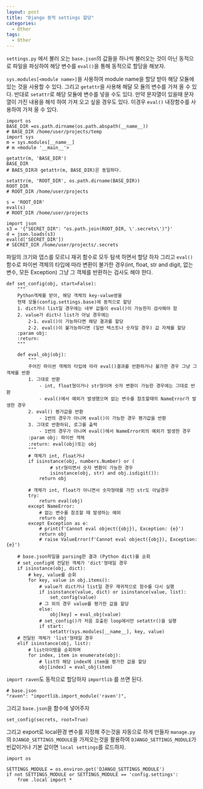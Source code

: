 ```yaml
---
layout: post
title: "Django 동적 settings 할당"
categories:
  - Other
tags:
  - Other
---
```


`settings.py` 에서 불러 오는 `base.json`의 값들을 하나씩 불러오는 것이 아닌 동적으로 파일을 파싱하여 해당 변수를 `eval()`을 통해 동적으로 할당을 해보자.

`sys.modules[<module name>]`을 사용하여 module name을 할당 받아 해당 모듈에 있는 것을 사용할 수 있다. 그리고 `getattr`을 사용해 해달 모 듈의 변수를 가져 올 수 있다. 반대로 `setattr`로 해당 모듈에 변수를 넣을 수도 있다.
만약 문자열이 있을때 문자열이 가진 내용을 해석 하여 가져 오고 싶을 경우도 있다. 이경우 `eval()` 내장함수를 사용하여 가져 올 수 있다.
```
import os
BASE_DIR =os.path.dirname(os.path.abspath(__name__))
# BASE_DIR /home/user/projects/temp
import sys 
m = sys.modules[__name__]
# m <module '__main__'>

getattr(m, 'BASE_DIR')
BASE_DIR
# BAES_DIR과 getattr(m, BASE_DIR)은 동일하다.

setattr(m, 'ROOT_DIR', os.path.dirname(BASE_DIR))
ROOT_DIR
# ROOT_DIR /home/user/projects

s = 'ROOT_DIR'
eval(s)
# ROOT_DIR /home/user/projects

import json
s3 = '{"SECRET_DIR": "os.path.join(ROOT_DIR, \'.secrets\')"}'
d = json.loads(s3)
eval(d['SECRET_DIR'])
# SECRET_DIR /home/user/projects/.secrets
```

파일의 크기와 뎁스를 모르니 재귀 함수로 모두 탐색 하면서 할당 하자
그리고 `eval()` 함수로 파이썬 객체의 타입에 따라 변환이 불가한 경우(int, float, str and digit, 없는 변수, 모든 Exception) 그냥 그 객체를 반환하는 검사도 해야 한다.
```
def set_config(obj, start=False):
    """
    Python객체를 받아, 해당 객체의 key-value쌍을
    현재 모듈(config.settings.base)에 동적으로 할당
    1. dict거나 list일 경우에는 내부 값들이 eval()이 가능한지 검사해야 함
    2. value가 dict나 list가 아닐 경우에는
        2-1. eval()이 가능하다면 해당 결과를 할당
        2-2. eval()이 불가능하다면 (일반 텍스트나 숫자일 경우) 값 자체를 할당
    :param obj:
    :return:
    """

    def eval_obj(obj):
        """
        주어진 파이썬 객체의 타입에 따라 eval()결과를 반환하거나 불가한 경우 그냥 그 객체를 반환
        1. 그대로 반환
            - int, float형이거나 str형이며 숫자 변환이 가능한 경우에는 그대로 반환
            - eval()에서 예외가 발생했으며 없는 변수를 참조할때의 NameError가 발생한 경우
        2. eval() 평가값을 반환
            - 1번의 경우가 아니며 eval()이 가능한 경우 평가값을 반환
        3. 그대로 반환하되, 로그를 출력
            - 1번의 경우가 아니며 eval()에서 NameError외의 예외가 발생한 경우
        :param obj: 파이썬 객체
        :return: eval(obj)또는 obj
        """
        # 객체가 int, float거나
        if isinstance(obj, numbers.Number) or (
                # str형이면서 숫자 변환이 가능한 경우
                isinstance(obj, str) and obj.isdigit()):
            return obj

        # 객체가 int, float가 아니면서 숫자형태를 가진 str도 아닐경우
        try:
            return eval(obj)
        except NameError:
            # 없는 변수를 참조할 때 발생하는 예외
            return obj
        except Exception as e:
            # print(f'Cannot eval object({obj}), Exception: {e}')
            return obj
            # raise ValueError(f'Cannot eval object({obj}), Exception: {e}')

    # base.json파일을 parsing한 결과 (Python dict)를 순회
    # set_config에 전달된 객체가 'dict'형태일 경우
    if isinstance(obj, dict):
        # key, value를 순회
        for key, value in obj.items():
            # value가 dict거나 list일 경우 재귀적으로 함수를 다시 실행
            if isinstance(value, dict) or isinstance(value, list):
                set_config(value)
            # 그 외의 경우 value를 평가한 값을 할당
            else:
                obj[key] = eval_obj(value)
            # set_config()가 처음 호출된 loop에서만 setattr()을 실행
            if start:
                setattr(sys.modules[__name__], key, value)
    # 전달된 객체가 'list'형태일 경우
    elif isinstance(obj, list):
        # list아이템을 순회하며
        for index, item in enumerate(obj):
            # list의 해당 index에 item을 평가한 값을 할당
            obj[index] = eval_obj(item)

```

`import raven`도 동적으로 할당하자 `importlib` 를 쓰면 된다.
```
# base.json
"raven": "importlib.import_module('raven')",
```
그리고 `base.json`을 함수에 넣어주자
```
set_config(secrets, root=True)
```

그리고 export로 local환경 변수를 지정해 주는것을 자동으로 하게 만들자
`manage.py`의 `DJANGO_SETTINGS_MODULE`을 가져오는것을 활용하여 `DJANGO_SETTINGS_MODULE`가 빈값이거나 기본 값이면 `local settings`를 로드하자.
```
import os

SETTINGS_MODULE = os.environ.get('DJANGO_SETTINGS_MODULE')
if not SETTINGS_MODULE or SETTINGS_MODULE == 'config.settings':
    from .local import *

```